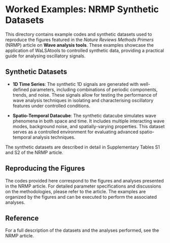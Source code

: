 # Worked Examples: NRMP Synthetic Datasets

This directory contains example codes and synthetic datasets used to reproduce the figures featured in the *Nature Reviews Methods Primers* (NRMP) article on **Wave analysis tools**. These examples showcase the application of WaLSAtools to controlled synthetic data, providing a practical guide for analysing oscillatory signals.

## Synthetic Datasets

- **1D Time Series**: The synthetic 1D signals are generated with well-defined parameters, including combinations of periodic components, trends, and noise. These signals allow for testing the performance of wave analysis techniques in isolating and characterising oscillatory features under controlled conditions.

- **Spatio-Temporal Datacube**: The synthetic datacube simulates wave phenomena in both space and time. It includes multiple interacting wave modes, background noise, and spatially-varying properties. This dataset serves as a controlled environment for evaluating advanced spatio-temporal analysis techniques.

The synthetic datasets are described in detail in Supplementary Tables S1 and S2 of the NRMP article.

## Reproducing the Figures

The codes provided here correspond to the figures and analyses presented in the NRMP article. For detailed parameter specifications and discussions on the methodologies, please refer to the article. The examples are organized by the figures and can be executed to perform the associated analyses.

## Reference

For a full description of the datasets and the analyses performed, see the NRMP article.
